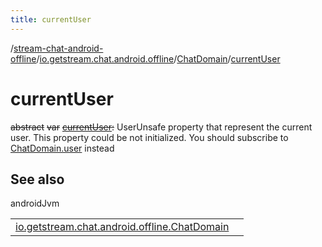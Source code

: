 ```yaml
---
title: currentUser
---
```

/[stream-chat-android-offline](../../index.md)/[io.getstream.chat.android.offline](../index.md)/[ChatDomain](index.md)/[currentUser](currentUser.md)  
  
  
  
# currentUser  
~~abstract~~ ~~var~~ [~~currentUser~~](currentUser.md)~~:~~ UserUnsafe property that represent the current user. This property could be not initialized. You should subscribe to [ChatDomain.user](user.md) instead  
  
## See also  
  
androidJvm  
  
| | |
|---|---|
| <a name="io.getstream.chat.android.offline/ChatDomain/currentUser/#/PointingToDeclaration/"></a>[io.getstream.chat.android.offline.ChatDomain](user.md)| <a name="io.getstream.chat.android.offline/ChatDomain/currentUser/#/PointingToDeclaration/"></a>|
  

